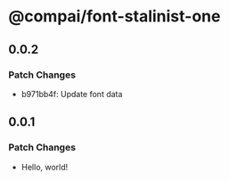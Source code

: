# @compai/font-stalinist-one

## 0.0.2

### Patch Changes

- b971bb4f: Update font data

## 0.0.1

### Patch Changes

- Hello, world!

